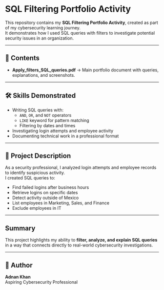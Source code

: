 # SQL Filtering Portfolio Activity

This repository contains my **SQL Filtering Portfolio Activity**, created as part of my cybersecurity learning journey.  
It demonstrates how I used SQL queries with filters to investigate potential security issues in an organization.

---

## 📂 Contents
- **Apply_filters_SQL_queries.pdf** → Main portfolio document with queries, explanations, and screenshots.

---

## 🛠️ Skills Demonstrated
- Writing SQL queries with:
  - `AND`, `OR`, and `NOT` operators
  - `LIKE` keyword for pattern matching
  - Filtering by dates and times
- Investigating login attempts and employee activity
- Documenting technical work in a professional format

---

## 📑 Project Description
As a security professional, I analyzed login attempts and employee records to identify suspicious activity.  
I created SQL queries to:
- Find failed logins after business hours  
- Retrieve logins on specific dates  
- Detect activity outside of Mexico  
- List employees in Marketing, Sales, and Finance  
- Exclude employees in IT  

---

## Summary
This project highlights my ability to **filter, analyze, and explain SQL queries** in a way that connects directly to real-world cybersecurity investigations.

---

## 👤 Author
**Adnan Khan**  
Aspiring Cybersecurity Professional